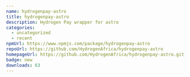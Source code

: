 ```yaml
---
name: hydrogenpay-astro
title: hydrogenpay-astro
description: Hydrogen Pay wrapper for astro
categories:
  - uncategorized
  - recent
npmUrl: https://www.npmjs.com/package/hydrogenpay-astro
repoUrl: https://github.com/HydrogenAfrica/hydrogenpay-astro
homepageUrl: https://github.com/HydrogenAfrica/hydrogenpay-astro.git
badge: new
downloads: 63
---
```

